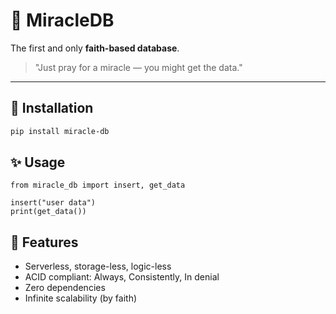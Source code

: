# 🙏 MiracleDB

The first and only **faith-based database**.

> "Just pray for a miracle — you might get the data."

---

## 🧩 Installation
```bash
pip install miracle-db
```

## ✨ Usage
```
from miracle_db import insert, get_data

insert("user data")
print(get_data())  
```

## 🔮 Features
- Serverless, storage-less, logic-less
- ACID compliant: Always, Consistently, In denial
- Zero dependencies
- Infinite scalability (by faith)
